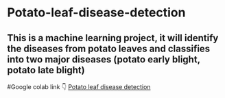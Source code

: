 # Potato-leaf-disease-detection
This is  a machine learning project, it will identify the diseases from potato leaves and classifies into two major diseases (potato early blight, potato late blight)
---
#Google colab link 👇
[Potato leaf disease detection](https://colab.research.google.com/drive/1EAKchuOydE453bqxjVsU1Ka51XjXrKeq#scrollTo=sYaXUY588Li5)
